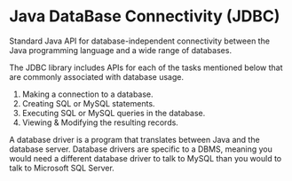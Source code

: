 # Java DataBase Connectivity (JDBC)
Standard Java API for database-independent connectivity between the Java programming language and a wide range of databases.

The JDBC library includes APIs for each of the tasks mentioned below that are commonly associated with database usage.

1. Making a connection to a database.
2. Creating SQL or MySQL statements.
3. Executing SQL or MySQL queries in the database.
4. Viewing & Modifying the resulting records.


A database driver is a program that translates between Java and the database server. Database drivers are specific to a DBMS, meaning you would need a different database driver to talk to MySQL than you would to talk to Microsoft SQL Server.